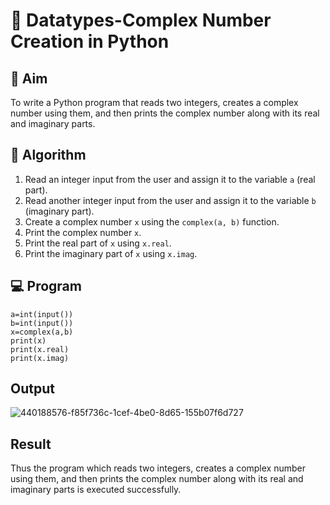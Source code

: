 # 🧮 Datatypes-Complex Number Creation in Python

## 🎯 Aim
To write a Python program that reads two integers, creates a complex number using them, and then prints the complex number along with its real and imaginary parts.

## 🧠 Algorithm
1. Read an integer input from the user and assign it to the variable `a` (real part).
2. Read another integer input from the user and assign it to the variable `b` (imaginary part).
3. Create a complex number `x` using the `complex(a, b)` function.
4. Print the complex number `x`.
5. Print the real part of `x` using `x.real`.
6. Print the imaginary part of `x` using `x.imag`.

## 💻 Program
```
a=int(input())
b=int(input())
x=complex(a,b)
print(x)
print(x.real)
print(x.imag)
```
## Output
![440188576-f85f736c-1cef-4be0-8d65-155b07f6d727](https://github.com/user-attachments/assets/518ce90d-e0a7-4008-9dbd-e7e3c1e0e8d3)

## Result
Thus the program which reads two integers, creates a complex number using them, and then prints the complex number along with its real and imaginary parts is executed successfully.
